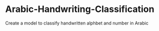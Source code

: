 # Arabic-Handwriting-Classification
 Create a model to classify handwritten alphbet and number in Arabic

